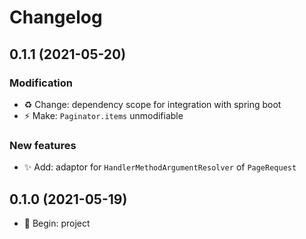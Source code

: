 # Changelog

## 0.1.1 (2021-05-20)

### Modification

- ♻️ Change: dependency scope for integration with spring boot
- ⚡️ Make: `Paginator.items` unmodifiable

### New features

- ✨ Add: adaptor for `HandlerMethodArgumentResolver` of `PageRequest`



## 0.1.0 (2021-05-19)

- 🎉 Begin: project

